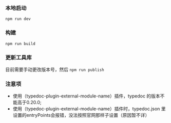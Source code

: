 ### 本地启动
```npm run dev ```

### 构建
```npm run build ```

### 更新工具库
 目前需要手动更改版本号，然后
```npm run publish```

### 注意项
 - 使用（typedoc-plugin-external-module-name）插件，typedoc 的版本不能高于0.20.0;
 - 使用（typedoc-plugin-external-module-name）插件时，typedoc.json 里设置的entryPoints会报错，没法按照官网那样子设置（原因暂不详）